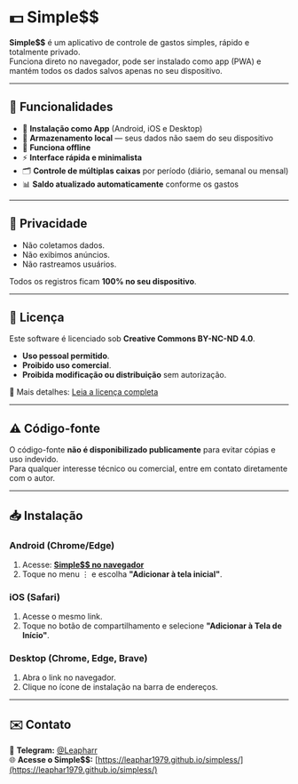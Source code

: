 # 💵 Simple$$

**Simple$$** é um aplicativo de controle de gastos simples, rápido e totalmente privado.  
Funciona direto no navegador, pode ser instalado como app (PWA) e mantém todos os dados salvos apenas no seu dispositivo.

---

## 📌 Funcionalidades

- 📱 **Instalação como App** (Android, iOS e Desktop)  
- 💾 **Armazenamento local** — seus dados não saem do seu dispositivo  
- 🔄 **Funciona offline**  
- ⚡ **Interface rápida e minimalista**  
- 🗂️ **Controle de múltiplas caixas** por período (diário, semanal ou mensal)  
- 📊 **Saldo atualizado automaticamente** conforme os gastos

---

## 🔐 Privacidade

- Não coletamos dados.  
- Não exibimos anúncios.  
- Não rastreamos usuários.  

Todos os registros ficam **100% no seu dispositivo**.

---

## 📜 Licença

Este software é licenciado sob **Creative Commons BY-NC-ND 4.0**.

- **Uso pessoal permitido**.  
- **Proibido uso comercial**.  
- **Proibida modificação ou distribuição** sem autorização.  

📄 Mais detalhes: [Leia a licença completa](https://creativecommons.org/licenses/by-nc-nd/4.0/deed.pt_BR)

---

## ⚠️ Código-fonte

O código-fonte **não é disponibilizado publicamente** para evitar cópias e uso indevido.  
Para qualquer interesse técnico ou comercial, entre em contato diretamente com o autor.

---

## 📥 Instalação

### Android (Chrome/Edge)
1. Acesse: **[Simple$$ no navegador](https://leaphar1979.github.io/simpless/)**
2. Toque no menu ⋮ e escolha **"Adicionar à tela inicial"**.

### iOS (Safari)
1. Acesse o mesmo link.  
2. Toque no botão de compartilhamento e selecione **"Adicionar à Tela de Início"**.

### Desktop (Chrome, Edge, Brave)
1. Abra o link no navegador.  
2. Clique no ícone de instalação na barra de endereços.

---

## ✉️ Contato

📲 **Telegram:** [@Leapharr](https://t.me/Leapharr)  
🌐 **Acesse o Simple$$:** [https://leaphar1979.github.io/simpless/](https://leaphar1979.github.io/simpless/)  
